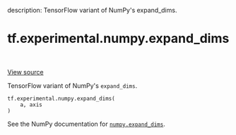 description: TensorFlow variant of NumPy's expand_dims.

<div itemscope itemtype="http://developers.google.com/ReferenceObject">
<meta itemprop="name" content="tf.experimental.numpy.expand_dims" />
<meta itemprop="path" content="Stable" />
</div>

# tf.experimental.numpy.expand_dims

<!-- Insert buttons and diff -->

<table class="tfo-notebook-buttons tfo-api nocontent" align="left">

</table>

<a target="_blank" class="external" href="/code/stable/tensorflow/python/ops/numpy_ops/np_array_ops.py">View source</a>



TensorFlow variant of NumPy's `expand_dims`.


<pre class="devsite-click-to-copy prettyprint lang-py tfo-signature-link">
<code>tf.experimental.numpy.expand_dims(
    a, axis
)
</code></pre>



<!-- Placeholder for "Used in" -->

See the NumPy documentation for [`numpy.expand_dims`](https://numpy.org/doc/stable/reference/generated/numpy.expand_dims.html).